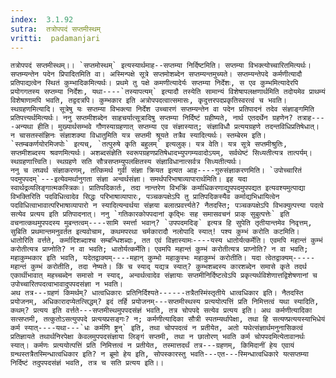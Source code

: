 ```yaml
---
index:  3.1.92
sutra:  तत्रोपपदं सप्तमीस्थम्
vritti:  padamanjari
---
```


	तत्रोपपदं सप्तमीस्थम्।। `सप्तमोस्थम्` इत्यस्यार्थमाह--सप्तम्या निर्दिष्टमिति। सप्तम्या विभक्त्योच्चारितमित्यर्थः। सप्तम्यन्तेन पदेन प्रिपादितमिति वा। अस्मिन्पक्षे सूत्रे सप्तमोशब्देन सप्तम्यन्तमुच्यते। सप्तम्यन्तेपदे कर्मणीत्यादौ प्रतिपाद्यत्वेन स्थितं कुम्भादिकमित्यर्थः। प्रथमे तु पक्षे कमणीत्यादेर्यः सप्तम्या निर्देशः, स एव कुम्भमित्यादेरपि प्रयोगगतस्य सप्तम्या निर्देशः, यथा----`तस्यापत्यम्` इत्यादौ तस्येति सामान्यं विशेषापलक्षणार्थमिति तदोयमेव प्राथम्यं विशेषाणामपि भवति, तद्वदत्रपि। कुम्भकार इति अत्रोपपदत्वात्समासः, कृदुत्तरपदप्रकृतिस्वरत्वं च भवति।
	स्थग्रहणमित्यादि। सूत्रेषु यः सप्तम्या विभक्त्या निर्देश उच्चारणं सप्तम्यन्तेन वा पदेन प्रतिपादनं तदेव संज्ञाङ्गमिति प्रतिपत्त्यर्थमित्यर्थः। ननु सप्तमीशब्देन साहचर्यात्सूत्रादिषु सप्तम्या निर्दिष्टं ग्रहीष्यते, नार्थ एतदर्थेन ग्रहणेन? तत्राह----अन्यथा हीति। मुख्यार्थसम्भवे गौणस्याग्रहणात् सप्तम्या एव संज्ञास्यात्; संज्ञाविधौ प्रत्ययग्रहणे तदन्तविधिप्रतिषेधात्। न चासतस्संज्ञिनः संज्ञाशक्या विधातुमिति यत्र सप्तमी श्रूयते तत्रैव स्यादित्यर्थः। स्तम्बेरम इति। `स्तम्बकर्णयोरमिजपोः` इत्यच्, `तत्पुरुषे कृति बहुलम्` इत्यलुक्। यत्र वेति। यत्र सूत्रे सप्तमीश्रुतिः, सप्तमीशब्दस्य श्रवणमित्यर्थः। अशब्दसंज्ञेति स्वरूपग्रहणप्रतिषेधादभ्युपगम्यवादोऽयम्, सर्वथेष्टं सिध्यतीत्यत्र तात्पर्यम्। स्थग्रहणात्त्विति। स्थग्रहणे सति सौत्रसप्तम्युपलक्षितस्य संज्ञाविधानात्सर्वत्र सिध्यतीत्यर्थः।
	ननु च लघ्वर्थ संज्ञाकरणम्, तत्किमर्थ गुर्वी संज्ञा क्रियत इत्यत आह----गुरुसंज्ञाकरणमिति। `उपोच्चारितं पदमुपपदम्`---इत्येवमर्थानुगता संज्ञा अन्वर्थसंज्ञा। समर्थपरिभाषाव्यापारार्थमिति। इह यदा स्वार्थद्रव्यलिङ्गात्मकस्त्रिकः। प्रातिपदिकार्तः, तदा नान्तरेण विभक्रिं कर्माधिकरणाद्युपपदमुपपद्यत इत्यवश्यमुत्पाद्या विभक्तिरिति पदविधित्वादेव सिद्धः परिभाषाव्यापारः, पञ्चकपक्षेऽपि तु प्रातिपदिकस्यैव कर्माद्यभिधायित्वेन पदविधित्वाभावात्परिभाषाव्यापारो न स्यादित्यन्वर्थया संज्ञया बलात्प्रवर्त्त्यते? नैतदस्ति; पञ्चकपक्षेऽपि विभक्युत्पत्त्या पदत्वे सत्येव प्रत्यय इति प्रतिपादनात्। ननु `गतिकारकोपपदानां कृद्भिः सह समासवचनं प्राक् सुबुत्पत्तेः` इति वचनात्कथमुपपदस्य मुबन्तत्वम्----सामि स्मर्त्ता भवान्? `उपपदमदिङ्` इत्यत्र हि सुपेति तृतीयान्तमेव निवृत्तम्, सुबिति प्रथमान्तमनुवर्तत इत्यवोचाम, कथमपरथा चर्मकारादौ नलोपादि स्यात्! पश्य कुम्भं करोति कटमिति। धातोरिति वर्त्तते, कर्मादिशब्दाश्च सम्बन्धिशब्दाः, तत एवं विज्ञास्यामः----यस्य धातोर्यत्कर्मेति। एवमपि महान्तं कुम्भं करोतीत्यत्र प्राप्नोति? न वा भवति; धातोर्यत्कर्मेति। एवमपि महान्तं कुम्भं करोतीत्यत्र प्राप्नोति? न वा भवति; महाकुम्भकार इति भवति, यदेतद्वाक्यम्----महान् कुम्भो महाकुस्भः महाकुम्भं करोतीति। यदा त्वेतद्वाक्यम्-----महान्तं कुम्भं करोतीति, तदा नेष्यते। किं च स्याद् यद्यत्र स्यात्? कुम्भशब्दस्य कारशब्देन समासे कृते तदर्थ एकार्थीभावात् महच्चब्देन समासो न स्याद्, अन्वर्थत्वादेव संज्ञायाः सप्तमीनिर्दिष्टत्वेऽपि प्रकृत्यर्थविशेणात्तद्विशेषणानां च उपोच्चारितपदत्वाभावादुपपदसंज्ञा न भवति।
	अथ तत्र---ग्रहणं किमर्थम्? धात्वधिकारः प्रतिनिर्दिश्यते------तत्रैतस्मिंस्तृतीये धात्वधिकार इति। नैतदस्ति प्रयोजनम्, अधिकारादप्येतत्सिद्धम्? इदं तर्हि प्रयोजनम्---सप्तमीस्थस्य प्रत्ययोत्पत्तिं प्रति निमित्तत्वं यथा स्यादिति, कथम्? प्रत्यय इति वर्त्तते---सप्तमीस्थमुपपदसंज्ञं भवति, तत्र चोपपदे सत्येव प्रत्यय इति। अथ कर्मणीत्यादिका सत्सप्तमी, तत्कुतोऽसत्युपपदे प्रत्ययप्रसङ्गः? न; कर्मणीत्यादिका सौत्री स्पतम्यर्थापेक्षा, तथा हि सत्यण्प्रत्ययस्याभिधेयं कर्म स्यात्----यथा---`धः कर्मणि ष्ट्रन्` इति, तथा चोपपदत्वं न प्रतीयेत, अतो यथेत्संज्ञार्थमनुनासिकत्वं प्रतिज्ञायते तथार्थनिरपेक्षा केवलमुपपदसंज्ञाया लिङ्गं सप्तमी, तथा न छातोरण् भवति कर्म चोपपदमित्येतावानर्थः स्यात्। कर्मणः प्रत्ययोत्पत्तिं प्रति निमित्तत्वं न प्रतीयेत, तस्मात्तदर्थं तत्र---ग्रहणम्, किमिदानीं हेय एवायं ग्रन्थस्तत्रैतस्मिन्धात्वधिकार इति? न ब्रूमो हेय इति, सोपस्कारस्तु भवति---एत---स्मिन्धात्वधिकारे यत्सप्तम्या निर्दिष्टं तदुपपदसंज्ञं भवति, तत्र च सति प्रत्यय इति।।
